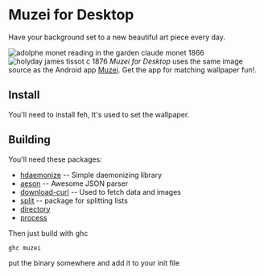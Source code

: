 Muzei for Desktop
=============
Have your background set to a new beautiful art piece every day.

![adolphe monet reading in the garden claude monet 1866](https://github.com/davidrusu/muzei/raw/master/adolphe-monet-reading-in-the-garden-claude-monet-1866-200px.jpg)
![holyday james tissot c 1876](https://github.com/davidrusu/muzei/raw/master/holyday-james-tissot-c-1876-200px.jpg)
*Muzei for Desktop* uses the same image source as the Android app [Muzei](https://play.google.com/store/apps/details?id=net.nurik.roman.muzei&hl=en).
Get the app for matching wallpaper fun!.


Install
-------
You'll need to install feh, It's used to set the wallpaper.

Building
--------

You'll need these packages:
  - [hdaemonize](http://hackage.haskell.org/package/hdaemonize-0.4) -- Simple daemonizing library
  - [aeson](http://hackage.haskell.org/package/aeson-0.6.1.0) -- Awesome JSON parser
  - [download-curl](http://hackage.haskell.org/package/download-curl) -- Used to fetch data and images
  - [split](http://hackage.haskell.org/package/split) -- package for splitting lists
  - [directory](http://hackage.haskell.org/package/directory)
  - [process](http://hackage.haskell.org/package/process)

Then just build with ghc

    ghc muzei

put the binary somewhere and add it to your init file
